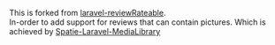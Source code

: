 This is forked from [laravel-reviewRateable](https://github.com/Trexology/laravel-reviewRateable).
<br>
In-order to add support for reviews that can contain pictures.
Which is achieved by [Spatie-Laravel-MediaLibrary](https://github.com/spatie/laravel-medialibrary)
